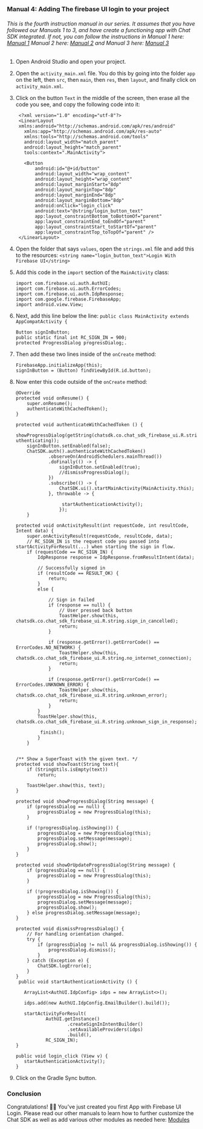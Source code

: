 ### Manual 4: Adding The firebase UI login to your project

###### This is the fourth instruction manual in our series. It assumes that you have followed our Manuals 1 to 3, and have create a functioning app with Chat SDK integrated. If not, you can follow the instructions in Manual 1 here: [Manual 1](https://github.com/thecmart/manuals/blob/master/Tutorials/Manual%201%20Creating%20a%20new%20app%20with%20an%20empty%20activity%20and%20AppObj.md) Manual 2 here: [Manual 2](https://github.com/thecmart/manuals/blob/master/Tutorials/Manual%202%20Linking%20an%20app%20to%20firebase.md) and Manual 3 here: [Manual 3](https://github.com/thecmart/manuals/blob/master/Tutorials/Manual%203%20Integrating%20ChatSDK%20into%20the%20new%20project.md)

1. Open Android Studio and open your project.

2. Open the `activity_main.xml` file. You do this by going into the folder `app` on the left, then `src`, then `main`, then `res`, then `layout`, and finally click on `activity_main.xml`.

3. Click on the button `Text` in the middle of the screen, then erase all the code you see, and copy the following code into it:

   ```
    <?xml version="1.0" encoding="utf-8"?>
    <LinearLayout
    xmlns:android="http://schemas.android.com/apk/res/android"
      xmlns:app="http://schemas.android.com/apk/res-auto"
      xmlns:tools="http://schemas.android.com/tools"
      android:layout_width="match_parent"
      android:layout_height="match_parent"
      tools:context=".MainActivity">
    
      <Button
          android:id="@+id/button"
          android:layout_width="wrap_content"
          android:layout_height="wrap_content"
          android:layout_marginStart="8dp"
          android:layout_marginTop="8dp"
          android:layout_marginEnd="8dp"
          android:layout_marginBottom="8dp"
          android:onClick="login_click"
          android:text="@string/login_button_text"
          app:layout_constraintBottom_toBottomOf="parent"
          app:layout_constraintEnd_toEndOf="parent"
          app:layout_constraintStart_toStartOf="parent"
          app:layout_constraintTop_toTopOf="parent" />
    </LinearLayout>
   ```

4. Open the folder that says ```values```, open the ```strings.xml``` file and add this to the resources:    ```<string name="login_button_text">Login With Firebase UI</string>```

5. Add this code in the `import` section of the `MainActivity` class:

   ```
   import com.firebase.ui.auth.AuthUI;
   import com.firebase.ui.auth.ErrorCodes;
   import com.firebase.ui.auth.IdpResponse;
   import com.google.firebase.FirebaseApp;
   import android.view.View;
   ```

6. Next, add this line below the line: `public class MainActivity extends AppCompatActivity {`

   ```
   Button signInButton;
   public static final int RC_SIGN_IN = 900;
   protected ProgressDialog progressDialog;.
   ```

7. Then add these two lines inside of the `onCreate` method: 

   ```
   FirebaseApp.initializeApp(this);
   signInButton = (Button) findViewById(R.id.button);
   ```

8. Now enter this code outside of the `onCreate` method:

   ```
   @Override
   protected void onResume() {
       super.onResume();
       authenticateWithCachedToken();
   }
   
   protected void authenticateWithCachedToken () {
           showProgressDialog(getString(chatsdk.co.chat_sdk_firebase_ui.R.string.a uthenticating));
       signInButton.setEnabled(false);
       ChatSDK.auth().authenticateWithCachedToken()
               .observeOn(AndroidSchedulers.mainThread())
               .doFinally(() -> {
                   signInButton.setEnabled(true);
                   //dismissProgressDialog();
               })
               .subscribe(() -> {
                   ChatSDK.ui().startMainActivity(MainActivity.this);
               }, throwable -> {
   
                    startAuthenticationActivity();
                   });
       }
   
   protected void onActivityResult(int requestCode, int resultCode, Intent data) {
       super.onActivityResult(requestCode, resultCode, data);
       // RC_SIGN_IN is the request code you passed into  startActivityForResult(...) when starting the sign in flow.
       if (requestCode == RC_SIGN_IN) {
           IdpResponse response = IdpResponse.fromResultIntent(data);
   
           // Successfully signed in
           if (resultCode == RESULT_OK) {
               return;
           }
           else {
   
               // Sign in failed
               if (response == null) {
                   // User pressed back button
                   ToastHelper.show(this, chatsdk.co.chat_sdk_firebase_ui.R.string.sign_in_cancelled);
                   return;
               }
   
               if (response.getError().getErrorCode() == ErrorCodes.NO_NETWORK) {
                   ToastHelper.show(this, chatsdk.co.chat_sdk_firebase_ui.R.string.no_internet_connection);
                   return;
               }
   
               if (response.getError().getErrorCode() == ErrorCodes.UNKNOWN_ERROR) {
                   ToastHelper.show(this, chatsdk.co.chat_sdk_firebase_ui.R.string.unknown_error);
                   return;
               }
           }
           ToastHelper.show(this, chatsdk.co.chat_sdk_firebase_ui.R.string.unknown_sign_in_response);
   
            finish();
           }
       }
   
   
   /** Show a SuperToast with the given text. */
   protected void showToast(String text){
       if (StringUtils.isEmpty(text))
           return;
   
       ToastHelper.show(this, text);
   }
   
   protected void showProgressDialog(String message) {
       if (progressDialog == null) {
           progressDialog = new ProgressDialog(this);
       }
   
       if (!progressDialog.isShowing()) {
           progressDialog = new ProgressDialog(this);
           progressDialog.setMessage(message);
           progressDialog.show();
       }
   }
   
   protected void showOrUpdateProgressDialog(String message) {
       if (progressDialog == null) {
           progressDialog = new ProgressDialog(this);
       }
   
       if (!progressDialog.isShowing()) {
           progressDialog = new ProgressDialog(this);
           progressDialog.setMessage(message);
           progressDialog.show();
       } else progressDialog.setMessage(message);
   }
   
   protected void dismissProgressDialog() {
       // For handling orientation changed.
       try {
           if (progressDialog != null && progressDialog.isShowing()) {
               progressDialog.dismiss();
           }
       } catch (Exception e) {
           ChatSDK.logError(e);
       }
   }
    public void startAuthenticationActivity () {
   
      ArrayList<AuthUI.IdpConfig> idps = new ArrayList<>();
            
      idps.add(new AuthUI.IdpConfig.EmailBuilder().build());
            
      startActivityForResult(
              AuthUI.getInstance()
                      .createSignInIntentBuilder()
                      .setAvailableProviders(idps)
                      .build(),
              RC_SIGN_IN);
   }
            
   public void login_click (View v) {
      startAuthenticationActivity();
   }
   ```

9. Click on the Gradle Sync button.

### Conclusion

Congratulations! 🎉🎉 You've just created you first App with Firebase UI Login. Please read our other manuals to learn how to further customize the Chat SDK as well as add various other modules as needed here: [Modules](https://github.com/chat-sdk/chat-sdk-android#module-setup)